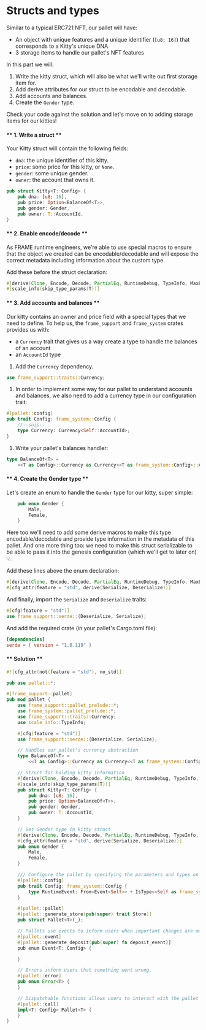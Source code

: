 # Structs and types

Similar to a typical ERC721 NFT, our pallet will have:

- An object with unique features and a unique identifier (`[u8; 16]`) that corresponds to a Kitty's unique DNA
- 3 storage items to handle our pallet's NFT features

In this part we will:

1. Write the kitty struct, which will also be what we'll write out first storage item for.
1. Add derive attributes for our struct to be encodable and decodable.
1. Add accounts and balances.
1. Create the `Gender` type.

Check your code against the solution and let's move on to adding storage items for our kitties!

<!-- slide:break-40 -->

<!-- tabs:start -->


#### ** 1. Write a struct **

Your Kitty struct will contain the following fields:

* `dna`: the unique identifier of this kitty.
* `price`: some price for this kitty, or `None`.
* `gender`: some unique gender.
* `owner`: the account that owns it.

```rust
pub struct Kitty<T: Config> {
	pub dna: [u8; 16],
	pub price: Option<BalanceOf<T>>,
	pub gender: Gender,
	pub owner: T::AccountId,
}
```

#### ** 2. Enable encode/decode **

As FRAME runtime engineers, we're able to use special macros to ensure that the object we created can be encodable/decodable and will expose the correct metadata including information about the custom type.

Add these before the struct declaration:

```rust
#[derive(Clone, Encode, Decode, PartialEq, RuntimeDebug, TypeInfo, MaxEncodedLen)]
#[scale_info(skip_type_params(T))]
```

#### ** 3. Add accounts and balances  **

Our kitty contains an owner and price field with a special types that we need to define.
To help us, the `frame_support` and `frame_system` crates provides us with:
- a `Currency` trait that gives us a way create a type to handle the balances of an account
- an `AccountId` type

1. Add the `Currency` dependency.
```rust
use frame_support::traits::Currency;
```
1. In order to implement some way for our pallet to understand accounts and balances, we also need to add a currency type in our configuration trait:
```rust
#[pallet::config]
pub trait Config: frame_system::Config {
	//--snip--
	type Currency: Currency<Self::AccountId>;
}
```
1. Write your pallet's balances handler:
```rust
type BalanceOf<T> =
	<<T as Config>::Currency as Currency<<T as frame_system::Config>::AccountId>>::Balance;
```

#### ** 4. Create the Gender type **

Let's create an enum to handle the `Gender` type for our kitty, super simple:

```rust
	pub enum Gender {
		Male,
		Female,
	}
```

Here too we'll need to add some derive macros to make this type encodable/decodable and provide type information in the metadata of this pallet.
And one more thing too: we need to make this struct serializable to be able to pass it into the genesis configuration (which we'll get to later on)💡.

Add these lines above the enum declaration:

```rust
#[derive(Clone, Encode, Decode, PartialEq, RuntimeDebug, TypeInfo, MaxEncodedLen)]
#[cfg_attr(feature = "std", derive(Serialize, Deserialize))]
```

And finally, import the `Serialize` and `Deserialize` traits:

```rust
#[cfg(feature = "std")]
use frame_support::serde::{Deserialize, Serialize};
```

And add the required crate (in your pallet's Cargo.toml file):

```toml
[dependencies]
serde = { version = "1.0.119" }
```

#### ** Solution **

```rust
#![cfg_attr(not(feature = "std"), no_std)]

pub use pallet::*;

#[frame_support::pallet]
pub mod pallet {
	use frame_support::pallet_prelude::*;
	use frame_system::pallet_prelude::*;
	use frame_support::traits::Currency;
	use scale_info::TypeInfo;

	#[cfg(feature = "std")]
	use frame_support::serde::{Deserialize, Serialize};

	// Handles our pallet's currency abstraction
	type BalanceOf<T> =
		<<T as Config>::Currency as Currency<<T as frame_system::Config>::AccountId>>::Balance;

	// Struct for holding kitty information
	#[derive(Clone, Encode, Decode, PartialEq, RuntimeDebug, TypeInfo, MaxEncodedLen)]
	#[scale_info(skip_type_params(T))]
	pub struct Kitty<T: Config> {
		pub dna: [u8; 16],
		pub price: Option<BalanceOf<T>>,
		pub gender: Gender,
		pub owner: T::AccountId,
	}

	// Set Gender type in kitty struct
	#[derive(Clone, Encode, Decode, PartialEq, RuntimeDebug, TypeInfo, MaxEncodedLen)]
	#[cfg_attr(feature = "std", derive(Serialize, Deserialize))]
	pub enum Gender {
		Male,
		Female,
	}

	/// Configure the pallet by specifying the parameters and types on which it depends.
	#[pallet::config]
	pub trait Config: frame_system::Config {
		type RuntimeEvent: From<Event<Self>> + IsType<<Self as frame_system::Config>::RuntimeEvent>;
	}

	#[pallet::pallet]
	#[pallet::generate_store(pub(super) trait Store)]
	pub struct Pallet<T>(_);

	// Pallets use events to inform users when important changes are made.
	#[pallet::event]
	#[pallet::generate_deposit(pub(super) fn deposit_event)]
	pub enum Event<T: Config> {

	}

	// Errors inform users that something went wrong.
	#[pallet::error]
	pub enum Error<T> {
	}

	// Dispatchable functions allows users to interact with the pallet and invoke state changes.
	#[pallet::call]
	impl<T: Config> Pallet<T> {
	}
}

```

<!-- tabs:end -->
